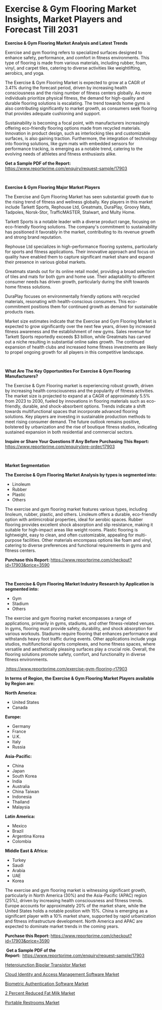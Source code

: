 <p><h1>Exercise & Gym Flooring Market Insights, Market Players and Forecast Till 2031</h1></p><p><strong>Exercise & Gym Flooring Market Analysis and Latest Trends</strong></p>
<p><p>Exercise and gym flooring refers to specialized surfaces designed to enhance safety, performance, and comfort in fitness environments. This type of flooring is made from various materials, including rubber, foam, vinyl, and carpet tiles, catering to diverse activities like weightlifting, aerobics, and yoga. </p><p>The Exercise & Gym Flooring Market is expected to grow at a CAGR of 3.41% during the forecast period, driven by increasing health consciousness and the rising number of fitness centers globally. As more individuals prioritize physical fitness, the demand for high-quality and durable flooring solutions is escalating. The trend towards home gyms is also contributing significantly to market growth, as consumers seek flooring that provides adequate cushioning and support.</p><p>Sustainability is becoming a focal point, with manufacturers increasingly offering eco-friendly flooring options made from recycled materials. Innovation in product design, such as interlocking tiles and customizable surfaces, is also gaining traction. Furthermore, the integration of technology into flooring solutions, like gym mats with embedded sensors for performance tracking, is emerging as a notable trend, catering to the evolving needs of athletes and fitness enthusiasts alike.</p></p>
<p><strong>Get a Sample PDF of the Report:&nbsp;</strong> <a href="https://www.reportprime.com/enquiry/request-sample/17903?utm_campaign=60&utm_medium=2&utm_source=Github&utm_content=ia&utm_term=20112024&utm_id=exercise-gym-flooring">https://www.reportprime.com/enquiry/request-sample/17903</a></p>
<p>&nbsp;</p>
<p><strong>Exercise & Gym Flooring Major Market Players</strong></p>
<p><p>The Exercise and Gym Flooring Market has seen substantial growth due to the rising trend of fitness and wellness globally. Key players in this market include Tarkett Sports, Rephouse Ltd, Greatmats, DuraPlay, Groovy Mats, Tadpoles, Norsk-Stor, TrafficMASTER, Stalwart, and Multy Home. </p><p>Tarkett Sports is a notable leader with a diverse product range, focusing on eco-friendly flooring solutions. The company's commitment to sustainability has positioned it favorably in the market, contributing to its revenue growth and strong brand reputation.</p><p>Rephouse Ltd specializes in high-performance flooring systems, particularly for sports and fitness applications. Their innovative approach and focus on quality have enabled them to capture significant market share and expand their presence in various global markets.</p><p>Greatmats stands out for its online retail model, providing a broad selection of tiles and mats for both gym and home use. Their adaptability to different consumer needs has driven growth, particularly during the shift towards home fitness solutions.</p><p>DuraPlay focuses on environmentally friendly options with recycled materials, resonating with health-conscious consumers. This eco-commitment positions them for continued growth as demand for sustainable products rises.</p><p>Market size estimates indicate that the Exercise and Gym Flooring Market is expected to grow significantly over the next few years, driven by increased fitness awareness and the establishment of new gyms. Sales revenue for Tarkett Sports reportedly exceeds $3 billion, while Greatmats has carved out a niche resulting in substantial online sales growth. The continued expansion of health clubs and increased home fitness investments are likely to propel ongoing growth for all players in this competitive landscape.</p></p>
<p>&nbsp;</p>
<p><strong>What Are The Key Opportunities For Exercise & Gym Flooring Manufacturers?</strong></p>
<p><p>The Exercise & Gym Flooring market is experiencing robust growth, driven by increasing health consciousness and the popularity of fitness activities. The market size is projected to expand at a CAGR of approximately 5.5% from 2023 to 2030, fueled by innovations in flooring materials such as eco-friendly, durable, and shock-absorbent options. Trends indicate a shift towards multifunctional spaces that incorporate advanced flooring solutions. Key players are investing in sustainable production methods to meet rising consumer demand. The future outlook remains positive, bolstered by urbanization and the rise of boutique fitness studios, indicating sustained expansion in both residential and commercial sectors.</p></p>
<p><strong>Inquire or Share Your Questions If Any Before Purchasing This Report:</strong> <a href="https://www.reportprime.com/enquiry/pre-order/17903?utm_campaign=60&utm_medium=2&utm_source=Github&utm_content=ia&utm_term=20112024&utm_id=exercise-gym-flooring">https://www.reportprime.com/enquiry/pre-order/17903</a></p>
<p>&nbsp;</p>
<p><strong>Market Segmentation</strong></p>
<p><strong>The Exercise & Gym Flooring Market Analysis by types is segmented into:</strong></p>
<p><ul><li>Linoleum</li><li>Rubber</li><li>Plastic</li><li>Others</li></ul></p>
<p><p>The exercise and gym flooring market features various types, including linoleum, rubber, plastic, and others. Linoleum offers a durable, eco-friendly option with antimicrobial properties, ideal for aerobic spaces. Rubber flooring provides excellent shock absorption and slip resistance, making it suitable for high-impact areas like weight rooms. Plastic flooring is lightweight, easy to clean, and often customizable, appealing for multi-purpose facilities. Other materials encompass options like foam and vinyl, catering to diverse preferences and functional requirements in gyms and fitness centers.</p></p>
<p><strong>Purchase this Report:&nbsp;</strong><a href="https://www.reportprime.com/checkout?id=17903&price=3590&utm_campaign=60&utm_medium=2&utm_source=Github&utm_content=ia&utm_term=20112024&utm_id=exercise-gym-flooring">https://www.reportprime.com/checkout?id=17903&price=3590</a></p>
<p>&nbsp;</p>
<p><strong>The Exercise & Gym Flooring Market Industry Research by Application is segmented into:</strong></p>
<p><ul><li>Gym</li><li>Stadium</li><li>Others</li></ul></p>
<p><p>The exercise and gym flooring market encompasses a range of applications, primarily in gyms, stadiums, and other fitness-related venues. In gyms, flooring must provide safety, durability, and shock absorption for various workouts. Stadiums require flooring that enhances performance and withstands heavy foot traffic during events. Other applications include yoga studios, multifunctional sports complexes, and home fitness spaces, where versatile and aesthetically pleasing surfaces play a crucial role. Overall, the flooring solutions promote safety, comfort, and functionality in diverse fitness environments.</p></p>
<p><a href="https://www.reportprime.com/exercise-gym-flooring-r17903?utm_campaign=60&utm_medium=2&utm_source=Github&utm_content=ia&utm_term=20112024&utm_id=exercise-gym-flooring">&nbsp;https://www.reportprime.com/exercise-gym-flooring-r17903</a></p>
<p><strong>In terms of Region, the Exercise & Gym Flooring Market Players available by Region are:</strong></p>
<p>
    <p> <strong> North America: </strong>
        <ul>
            <li>United States</li>
            <li>Canada</li>
        </ul>
        </p> 
    <p> <strong> Europe: </strong>
        <ul>
            <li>Germany</li>
            <li>France</li>
            <li>U.K.</li>
            <li>Italy</li>
            <li>Russia</li>
        </ul>
        </p> 
    <p> <strong> Asia-Pacific: </strong>
        <ul>
            <li>China</li>
            <li>Japan</li>
            <li>South Korea</li>
            <li>India</li>
            <li>Australia</li>
            <li>China Taiwan</li>
            <li>Indonesia</li>
            <li>Thailand</li>
            <li>Malaysia</li>
        </ul>
        </p> 
    <p> <strong> Latin America: </strong>
        <ul>
            <li>Mexico</li>
            <li>Brazil</li>
            <li>Argentina Korea</li>
            <li>Colombia</li>
        </ul>
        </p> 
    <p> <strong> Middle East & Africa: </strong>
        <ul>
            <li>Turkey</li>
            <li>Saudi</li>
            <li>Arabia</li>
            <li>UAE</li>
            <li>Korea</li>
        </ul>
    </p>
    </p>
<p><p>The exercise and gym flooring market is witnessing significant growth, particularly in North America (30%) and the Asia-Pacific (APAC) region (25%), driven by increasing health consciousness and fitness trends. Europe accounts for approximately 20% of the market share, while the United States holds a notable position with 15%. China is emerging as a significant player with a 10% market share, supported by rapid urbanization and fitness infrastructure development. North America and APAC are expected to dominate market trends in the coming years.</p></p>
<p><strong>Purchase this Report: </strong><a href="https://www.reportprime.com/checkout?id=17903&price=3590&utm_campaign=60&utm_medium=2&utm_source=Github&utm_content=ia&utm_term=20112024&utm_id=exercise-gym-flooring">https://www.reportprime.com/checkout?id=17903&price=3590</a></p>
<p>&nbsp;<strong>Get a Sample PDF of the Report:&nbsp;&nbsp;</strong><a href="https://www.reportprime.com/enquiry/request-sample/17903?utm_campaign=60&utm_medium=2&utm_source=Github&utm_content=ia&utm_term=20112024&utm_id=exercise-gym-flooring">https://www.reportprime.com/enquiry/request-sample/17903</a></p>
<p><strong></strong></p>
<p><p><a href="https://www.linkedin.com/pulse/global-heterojunction-bipolar-transistor-market-share-gv3cc?utm_campaign=60&utm_medium=2&utm_source=Github&utm_content=ia&utm_term=20112024&utm_id=exercise-gym-flooring">Heterojunction Bipolar Transistor Market</a></p><p><a href="https://issuu.com/reportprime-2/docs/cloud-identity-and-access-managemen_2e7ee39ce6254b?utm_campaign=60&utm_medium=2&utm_source=Github&utm_content=ia&utm_term=20112024&utm_id=exercise-gym-flooring">Cloud Identity and Access Management Software Market</a></p><p><a href="https://issuu.com/reportprime-2/docs/biometric-authentication-software-m_6c48956e49aa0c?utm_campaign=60&utm_medium=2&utm_source=Github&utm_content=ia&utm_term=20112024&utm_id=exercise-gym-flooring">Biometric Authentication Software Market</a></p><p><a href="https://www.linkedin.com/pulse/global-2-percent-reduced-fat-milk-market-trends-insights-7hgxf?utm_campaign=60&utm_medium=2&utm_source=Github&utm_content=ia&utm_term=20112024&utm_id=exercise-gym-flooring">2 Percent Reduced Fat Milk Market</a></p><p><a href="https://github.com/NargisHussain432/Market-Research-Report-List-1/blob/main/portable-restrooms-market.md?utm_campaign=60&utm_medium=2&utm_source=Github&utm_content=ia&utm_term=20112024&utm_id=exercise-gym-flooring">Portable Restrooms Market</a></p></p>